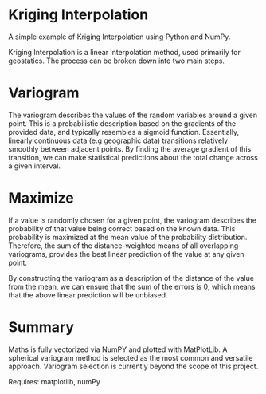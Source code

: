 # Kriging Interpolation

A simple example of Kriging Interpolation using Python and NumPy.

Kriging Interpolation is a linear interpolation method, used primarily for geostatics. The process can be broken down into two main steps. 

# Variogram

The variogram describes the values of the random variables around a given point. This is a probabilistic description based on the gradients of the provided data, and typically resembles a sigmoid function. Essentially, linearly continuous data (e.g geographic data) transitions relatively smoothly between adjacent points. By finding the average gradient of this transition, we can make statistical predictions about the total change across a given interval.

# Maximize

If a value is randomly chosen for a given point, the variogram describes the probability of that value being correct based on the known data. This probability is maximized at the mean value of the probability distribution. Therefore, the sum of the distance-weighted means of all overlapping variograms, provides the best linear prediction of the value at any given point.

By constructing the variogram as a description of the distance of the value from the mean, we can ensure that the sum of the errors is 0, which means that the above linear prediction will be unbiased.

# Summary

Maths is fully vectorized via NumPY and plotted with MatPlotLib. A spherical variogram method is selected as the most common and versatile approach. Variogram selection is currently beyond the scope of this project.

Requires: matplotlib, numPy
